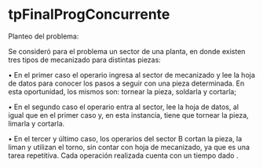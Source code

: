 ﻿# tpFinalProgConcurrente
Planteo del problema:

Se consideró para el problema un sector de una planta, en donde existen tres tipos de mecanizado para distintas piezas:

•	En el primer caso el operario ingresa al sector de mecanizado y lee la hoja de datos para conocer los pasos a seguir con una pieza determinada. En esta oportunidad, los mismos son: tornear la pieza, soldarla y cortarla;

•	En el segundo caso el operario entra al sector, lee la hoja de datos, al igual que en el primer caso y, en esta instancia, tiene que tornear la pieza, limarla y cortarla.

•	En el tercer y último caso, los operarios del sector B cortan la pieza, la liman y utilizan el torno, sin contar con hoja de mecanizado, ya que es una tarea repetitiva.
Cada operación realizada cuenta con un tiempo dado
.
